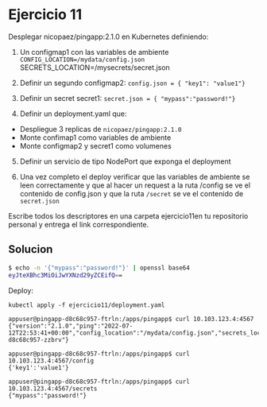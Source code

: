 # Ejercicio 11

Desplegar nicopaez/pingapp:2.1.0 en Kubernetes definiendo:

1. Un configmap1 con las variables de ambiente
`CONFIG_LOCATION=/mydata/config.json`
SECRETS_LOCATION=/mysecrets/secret.json

2. Definir un segundo configmap2:
`config.json = { "key1": "value1"}`

3. Definir un secret secret1:
`secret.json = { "mypass":"password!"}`

4. Definir un deployment.yaml que:
* Despliegue 3 replicas de `nicopaez/pingapp:2.1.0`
* Monte confimap1 como variables de ambiente
* Monte configmap2 y secret1 como volumenes

5. Definir un servicio de tipo NodePort que exponga el deployment

6. Una vez completo el deploy verificar que las variables de ambiente se leen correctamente y que al hacer un request a la ruta /config se ve el contenido de config.json y que la ruta `/secret` se ve el contenido de `secret.json`

Escribe todos los descriptores en una carpeta ejercicio11en tu repositorio personal y entrega el link correspondiente.

## Solucion
```bash
$ echo -n '{"mypass":"password!"}' | openssl base64
eyJteXBhc3MiOiJwYXNzd29yZCEifQ==
```

Deploy:
```
kubectl apply -f ejercicio11/deployment.yaml
```

```
appuser@pingapp-d8c68c957-ftrln:/apps/pingapp$ curl 10.103.123.4:4567
{"version":"2.1.0","ping":"2022-07-12T22:53:41+00:00","config_location":"/mydata/config.json","secrets_location":"/mysecrets/secret.json","host":"pingapp-d8c68c957-zzbrv"}

appuser@pingapp-d8c68c957-ftrln:/apps/pingapp$ curl 10.103.123.4:4567/config
{'key1':'value1'}

appuser@pingapp-d8c68c957-ftrln:/apps/pingapp$ curl 10.103.123.4:4567/secrets
{"mypass":"password!"}
```